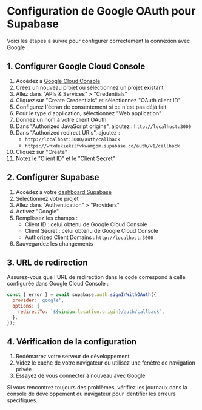 # Configuration de Google OAuth pour Supabase

Voici les étapes à suivre pour configurer correctement la connexion avec Google :

## 1. Configurer Google Cloud Console

1. Accédez à [Google Cloud Console](https://console.cloud.google.com/)
2. Créez un nouveau projet ou sélectionnez un projet existant
3. Allez dans "APIs & Services" > "Credentials"
4. Cliquez sur "Create Credentials" et sélectionnez "OAuth client ID"
5. Configurez l'écran de consentement si ce n'est pas déjà fait
6. Pour le type d'application, sélectionnez "Web application"
7. Donnez un nom à votre client OAuth
8. Dans "Authorized JavaScript origins", ajoutez : `http://localhost:3000`
9. Dans "Authorized redirect URIs", ajoutez :
   - `http://localhost:3000/auth/callback`
   - `https://wnxdekiekzlfvkwamgom.supabase.co/auth/v1/callback`
10. Cliquez sur "Create"
11. Notez le "Client ID" et le "Client Secret"

## 2. Configurer Supabase

1. Accédez à votre [dashboard Supabase](https://app.supabase.com)
2. Sélectionnez votre projet
3. Allez dans "Authentication" > "Providers"
4. Activez "Google"
5. Remplissez les champs :
   - Client ID : celui obtenu de Google Cloud Console
   - Client Secret : celui obtenu de Google Cloud Console
   - Authorized Client Domains : `http://localhost:3000`
6. Sauvegardez les changements

## 3. URL de redirection

Assurez-vous que l'URL de redirection dans le code correspond à celle configurée dans Google Cloud Console :

```javascript
const { error } = await supabase.auth.signInWithOAuth({
  provider: 'google',
  options: {
    redirectTo: `${window.location.origin}/auth/callback`,
  },
});
```

## 4. Vérification de la configuration

1. Redémarrez votre serveur de développement
2. Videz le cache de votre navigateur ou utilisez une fenêtre de navigation privée
3. Essayez de vous connecter à nouveau avec Google

Si vous rencontrez toujours des problèmes, vérifiez les journaux dans la console de développement du navigateur pour identifier les erreurs spécifiques.
